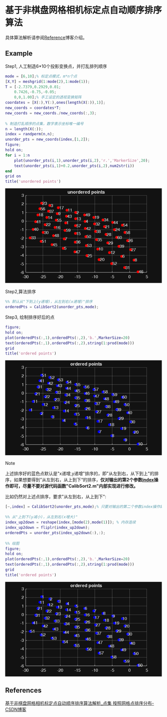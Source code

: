 
# 基于非棋盘网格相机标定点自动顺序排序算法

具体算法解析请参阅[Reference](#references)博客介绍。

## Example

Step1, 人工制造6\*10个投影变换点，并打乱排列顺序

```matlab
mode = [6,10];% 标定点模式，m*n个点
[X,Y] = meshgrid(1:mode(2),1:mode(1));
T = [-2.7379,0.2929,0.01;
    0.7426,-0.75,-0.05;
    0,0,1.00];% 手工设定的透视变换矩阵
coordates = [X(:),Y(:),ones(length(X(:)),1)];
new_coords = coordates*T;
new_coords = new_coords./new_coords(:,3);
 
% 制造打乱顺序的点集，数字表示坐标唯一编号
n = length(X(:));
index = randperm(n,n);
unorder_pts = new_coords(index,[1,2]);
figure;
hold on;
for i = 1:n
    plot(unorder_pts(i,1),unorder_pts(i,2),'r.','MarkerSize',20);
    text(unorder_pts(i,1)+0.2,unorder_pts(i,2),num2str(i))
end
grid on
title('unordered points')
```

![figure_0.png](README_media/figure_0.png)

Step2,算法排序

```matlab
%% 默认从"下到上(y递增)，从左到右(x递增)"排序
orderedPts = CalibSort2(unorder_pts,mode);
```

Step3, 绘制排序好后的点

```matlab
figure;
hold on;
plot(orderedPts(:,1),orderedPts(:,2),'b.',MarkerSize=20)
text(orderedPts(:,1),orderedPts(:,2),string(1:prod(mode)))
grid
title('ordered points')     
```

![figure_1.png](README_media/figure_1.png)

> [!NOTE]
> 上述排序好的蓝色点默认是"x递增,y递增"排序的，即"从左到右，从下到上"的排序，如果想要得到”从左到右，从上到下“的排序，**仅对输出的第2个参数**[**index**](./CalibSort2.m)**操作即可，尽量不要对源代码函数"CalibSort2.m"内部实现进行修改。**

比如仍然对上述点排序，要求"从左到右，从上到下":

```matlab
[~,index] = CalibSort2(unorder_pts,mode);% 只要对输出的第二个参数index操作即可

%% 从"上到下(y减小)，从左到右(x增大)"
index_up2down = reshape(index,[mode(2),mode(1)]); % 内存连续
index_up2down = fliplr(index_up2down);
orderedPts = unorder_pts(index_up2down(:),:);

%% 绘图
figure;
hold on;
plot(orderedPts(:,1),orderedPts(:,2),'b.',MarkerSize=20)
text(orderedPts(:,1),orderedPts(:,2),string(1:prod(mode)))
grid
title('ordered points') 
```

![figure_2.png](README_media/figure_2.png)

## References

[基于非棋盘网格相机标定点自动顺序排序算法解析\_点集 按照网格点排序分布\-CSDN博客](https://blog.csdn.net/cuixing001/article/details/81194145)
